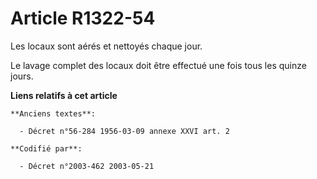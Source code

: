 # Article R1322-54

Les locaux sont aérés et nettoyés chaque jour.

Le lavage complet des locaux doit être effectué une fois tous les quinze jours.

**Liens relatifs à cet article**

	**Anciens textes**:

	  - Décret n°56-284 1956-03-09 annexe XXVI art. 2

	**Codifié par**:

	  - Décret n°2003-462 2003-05-21
